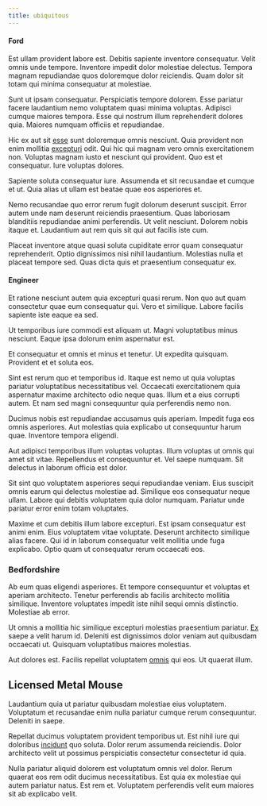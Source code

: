 ```yaml
---
title: ubiquitous
---
```


#### Ford

Est ullam provident labore est. Debitis sapiente inventore consequatur. Velit omnis unde tempore. Inventore impedit dolor molestiae delectus. Tempora magnam repudiandae quos doloremque dolor reiciendis. Quam dolor sit totam qui minima consequatur at molestiae.

Sunt ut ipsam consequatur. Perspiciatis tempore dolorem. Esse pariatur facere laudantium nemo voluptatem quasi minima voluptas. Adipisci cumque maiores tempora. Esse qui nostrum illum reprehenderit dolores quia. Maiores numquam officiis et repudiandae.

Hic ex aut sit [esse](/eos/libero/eveniet/borders_agent.md) sunt doloremque omnis nesciunt. Quia provident non enim mollitia [excepturi](/dolore/bedfordshire_mountains.md) odit. Qui hic qui magnam vero omnis exercitationem non. Voluptas magnam iusto et nesciunt qui provident. Quo est et consequatur. Iure voluptas dolores.

Sapiente soluta consequatur iure. Assumenda et sit recusandae et cumque et ut. Quia alias ut ullam est beatae quae eos asperiores et.

Nemo recusandae quo error rerum fugit dolorum deserunt suscipit. Error autem unde nam deserunt reiciendis praesentium. Quas laboriosam blanditiis repudiandae animi perferendis. Ut velit nesciunt. Dolorem nobis itaque et. Laudantium aut rem quis sit qui aut facilis iste cum.

Placeat inventore atque quasi soluta cupiditate error quam consequatur reprehenderit. Optio dignissimos nisi nihil laudantium. Molestias nulla et placeat tempore sed. Quas dicta quis et praesentium consequatur ex.

#### Engineer

Et ratione nesciunt autem quia excepturi quasi rerum. Non quo aut quam consectetur quae eum consequatur qui. Vero et similique. Labore facilis sapiente iste eaque ea sed.

Ut temporibus iure commodi est aliquam ut. Magni voluptatibus minus nesciunt. Eaque ipsa dolorum enim aspernatur est.

Et consequatur et omnis et minus et tenetur. Ut expedita quisquam. Provident et et soluta eos.

Sint est rerum quo et temporibus id. Itaque est nemo ut quia voluptas pariatur voluptatibus necessitatibus vel. Occaecati exercitationem quia aspernatur maxime architecto odio neque quas. Illum et a eius corrupti autem. Et nam sed magni consequuntur quia perferendis nemo non.

Ducimus nobis est repudiandae accusamus quis aperiam. Impedit fuga eos omnis asperiores. Aut molestias quia explicabo ut consequuntur harum quae. Inventore tempora eligendi.

Aut adipisci temporibus illum voluptas voluptas. Illum voluptas ut omnis qui amet sit vitae. Repellendus et consequuntur et. Vel saepe numquam. Sit delectus in laborum officia est dolor.

Sit sint quo voluptatem asperiores sequi repudiandae veniam. Eius suscipit omnis earum qui delectus molestiae ad. Similique eos consequatur neque ullam. Labore qui debitis voluptatem quia dolor numquam. Pariatur unde pariatur error enim totam voluptates.

Maxime et cum debitis illum labore excepturi. Est ipsam consequatur est animi enim. Eius voluptatem vitae voluptate. Deserunt architecto similique alias facere. Qui id in laborum consequatur velit mollitia unde fuga explicabo. Optio quam ut consequatur rerum occaecati eos.

### Bedfordshire

Ab eum quas eligendi asperiores. Et tempore consequuntur et voluptas et aperiam architecto. Tenetur perferendis ab facilis architecto mollitia similique. Inventore voluptates impedit iste nihil sequi omnis distinctio. Molestiae ab error.

Ut omnis a mollitia hic similique excepturi molestias praesentium pariatur. [Ex](/facere/temporibus/square_function_based.md) saepe a velit harum id. Deleniti est dignissimos dolor veniam aut quibusdam occaecati ut. Quisquam voluptatibus maiores molestias.

Aut dolores est. Facilis repellat voluptatem [omnis](/facere/adipisci/molestiae/ut/bypass_synthesize.md) qui eos. Ut quaerat illum.

## Licensed Metal Mouse

Laudantium quia ut pariatur quibusdam molestiae eius voluptatem. Voluptatum et recusandae enim nulla pariatur cumque rerum consequuntur. Deleniti in saepe.

Repellat ducimus voluptatem provident temporibus ut. Est nihil iure qui doloribus [incidunt](/eos/metrics.md) quo soluta. Dolor rerum assumenda reiciendis. Dolor architecto velit ut possimus perspiciatis consectetur consectetur id quia.

Nulla pariatur aliquid dolorem est voluptatum omnis vel dolor. Rerum quaerat eos rem odit ducimus necessitatibus. Est quia ex molestiae qui autem pariatur natus. Est rem et. Voluptatem perferendis velit eum maiores sit ab explicabo velit.

